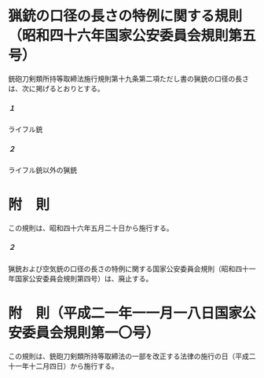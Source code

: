 # 猟銃の口径の長さの特例に関する規則（昭和四十六年国家公安委員会規則第五号）
銃砲刀剣類所持等取締法施行規則第十九条第二項ただし書の猟銃の口径の長さは、次に掲げるとおりとする。
##### １
ライフル銃
##### ２
ライフル銃以外の猟銃
# 附　則
この規則は、昭和四十六年五月二十日から施行する。
##### ２
猟銃および空気銃の口径の長さの特例に関する国家公安委員会規則（昭和四十一年国家公安委員会規則第四号）は、廃止する。
# 附　則（平成二一年一一月一八日国家公安委員会規則第一〇号）
この規則は、銃砲刀剣類所持等取締法の一部を改正する法律の施行の日（平成二十一年十二月四日）から施行する。
